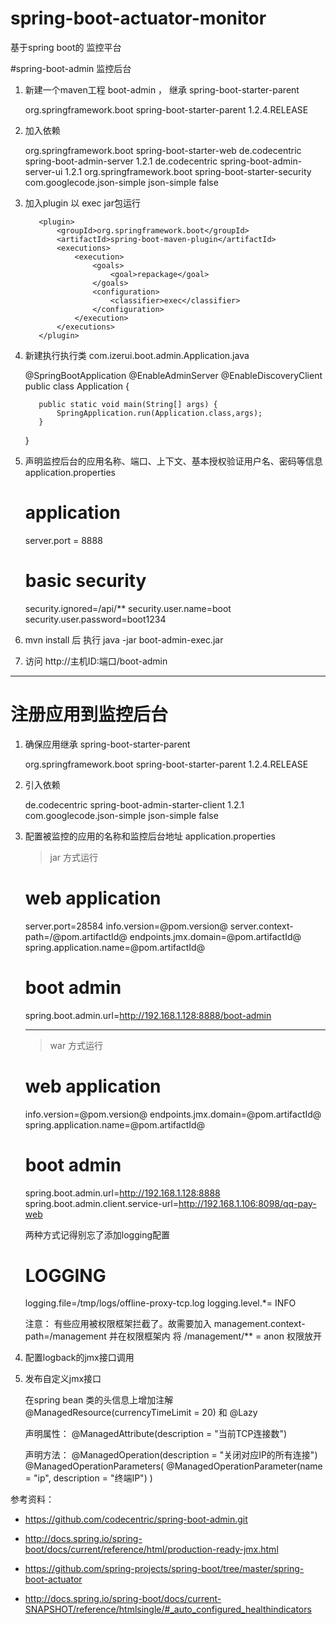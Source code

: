 # spring-boot-actuator-monitor
基于spring boot的 监控平台

#spring-boot-admin 监控后台



1.   新建一个maven工程 boot-admin ， 继承 spring-boot-starter-parent
	

		<parent>
	        <groupId>org.springframework.boot</groupId>
	        <artifactId>spring-boot-starter-parent</artifactId>
	        <version>1.2.4.RELEASE</version>
	    </parent>

2.	 加入依赖


		<dependency>
            <groupId>org.springframework.boot</groupId>
            <artifactId>spring-boot-starter-web</artifactId>
        </dependency>
        <dependency>
            <groupId>de.codecentric</groupId>
            <artifactId>spring-boot-admin-server</artifactId>
            <version>1.2.1</version>
        </dependency>
        <dependency>
            <groupId>de.codecentric</groupId>
            <artifactId>spring-boot-admin-server-ui</artifactId>
            <version>1.2.1</version>
        </dependency>
        <dependency>
            <groupId>org.springframework.boot</groupId>
            <artifactId>spring-boot-starter-security</artifactId>
        </dependency>
        <dependency>
            <groupId>com.googlecode.json-simple</groupId>
            <artifactId>json-simple</artifactId>
            <optional>false</optional>
        </dependency>

3.	 加入plugin 以 exec jar包运行


			<plugin>
                <groupId>org.springframework.boot</groupId>
                <artifactId>spring-boot-maven-plugin</artifactId>
                <executions>
                    <execution>
                        <goals>
                            <goal>repackage</goal>
                        </goals>
                        <configuration>
                            <classifier>exec</classifier>
                        </configuration>
                    </execution>
                </executions>
            </plugin>

4.   新建执行执行类   com.izerui.boot.admin.Application.java


		@SpringBootApplication
		@EnableAdminServer
		@EnableDiscoveryClient
		public class Application {
		
		    public static void main(String[] args) {
		        SpringApplication.run(Application.class,args);
		    }
		}

5.   声明监控后台的应用名称、端口、上下文、基本授权验证用户名、密码等信息  application.properties


		# application
		server.port = 8888
		
		# basic security
		security.ignored=/api/**
		security.user.name=boot
		security.user.password=boot1234


6.  mvn install 后 执行 java -jar boot-admin-exec.jar

7.  访问 http://主机ID:端口/boot-admin



----------


# 注册应用到监控后台

1.   确保应用继承 spring-boot-starter-parent


		<parent>
	        <groupId>org.springframework.boot</groupId>
	        <artifactId>spring-boot-starter-parent</artifactId>
	        <version>1.2.4.RELEASE</version>
	    </parent>

2.   引入依赖


		<dependency>
            <groupId>de.codecentric</groupId>
            <artifactId>spring-boot-admin-starter-client</artifactId>
            <version>1.2.1</version>
        </dependency>
        <dependency>
            <groupId>com.googlecode.json-simple</groupId>
            <artifactId>json-simple</artifactId>
            <optional>false</optional>
        </dependency>

3.   配置被监控的应用的名称和监控后台地址 application.properties

		> jar 方式运行

		# web application
		server.port=28584
		info.version=@pom.version@
		server.context-path=/@pom.artifactId@
		endpoints.jmx.domain=@pom.artifactId@
		spring.application.name=@pom.artifactId@

		# boot admin
		spring.boot.admin.url=http://192.168.1.128:8888/boot-admin

		---------------------------------------------------

		> war 方式运行
		
		# web application
		info.version=@pom.version@
		endpoints.jmx.domain=@pom.artifactId@
		spring.application.name=@pom.artifactId@
		
		# boot admin
		spring.boot.admin.url=http://192.168.1.128:8888
		spring.boot.admin.client.service-url=http://192.168.1.106:8098/qq-pay-web



		两种方式记得别忘了添加logging配置
		# LOGGING
		logging.file=/tmp/logs/offline-proxy-tcp.log
		logging.level.*= INFO

		注意： 有些应用被权限框架拦截了。故需要加入 management.context-path=/management 
		并在权限框架内 将 /management/** = anon 权限放开


4.   配置logback的jmx接口调用

		<?xml version="1.0" encoding="UTF-8"?>
		<configuration>
		    <include resource="org/springframework/boot/logging/logback/base.xml"/>
		    <jmxConfigurator/>
		    <logger name="com.izerui" level="DEBUG"/>
		    <root level="INFO">
		        <appender-ref ref="CONSOLE" />
		        <appender-ref ref="FILE" />
		    </root>
		</configuration>

5.   发布自定义jmx接口


		在spring bean 类的头信息上增加注解 @ManagedResource(currencyTimeLimit = 20) 和 @Lazy

		声明属性： @ManagedAttribute(description = "当前TCP连接数")

		声明方法： @ManagedOperation(description = "关闭对应IP的所有连接")
			      @ManagedOperationParameters(
			            @ManagedOperationParameter(name = "ip", description = "终端IP")
			      )



参考资料：

* https://github.com/codecentric/spring-boot-admin.git

* http://docs.spring.io/spring-boot/docs/current/reference/html/production-ready-jmx.html

* https://github.com/spring-projects/spring-boot/tree/master/spring-boot-actuator

* http://docs.spring.io/spring-boot/docs/current-SNAPSHOT/reference/htmlsingle/#_auto_configured_healthindicators
